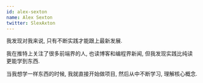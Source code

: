 ```yaml
---
id: alex-sexton
name: Alex Sexton
twitter: SlexAxton
---
```


我发现对我来说, 只有不断实践才能跟上最新发展. 

我在推特上关注了很多前端界的人, 也读博客和编程界新闻, 但我发现实践比纯读更能学到东西.

当我想学一样东西的时候, 我就直接开始做项目, 然后从中不断学习, 理解核心概念.



